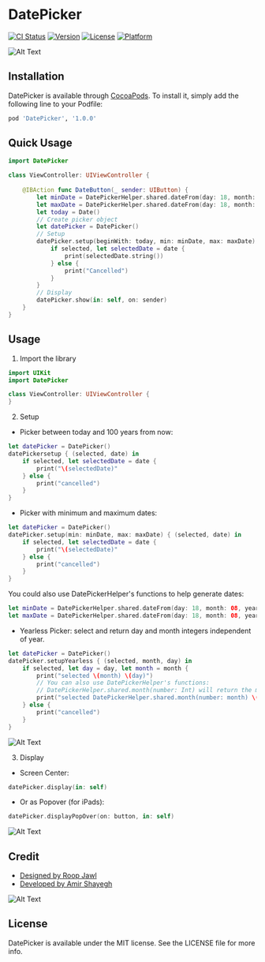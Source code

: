 # DatePicker

[![CI Status](https://img.shields.io/travis/amirshayegh/DatePicker.svg?style=flat)](https://travis-ci.org/amirshayegh/DatePicker)
[![Version](https://img.shields.io/cocoapods/v/DatePicker.svg?style=flat)](https://cocoapods.org/pods/DatePicker)
[![License](https://img.shields.io/cocoapods/l/DatePicker.svg?style=flat)](https://cocoapods.org/pods/DatePicker)
[![Platform](https://img.shields.io/cocoapods/p/DatePicker.svg?style=flat)](https://cocoapods.org/pods/DatePicker)


![Alt Text](https://github.com/AmirShayegh/DatePicker/blob/master/ReadmeFiles/Full.PNG)


## Installation

DatePicker is available through [CocoaPods](https://cocoapods.org). To install
it, simply add the following line to your Podfile:

```ruby
pod 'DatePicker', '1.0.0'
```

## Quick Usage

```swift
import DatePicker

class ViewController: UIViewController {
    
    @IBAction func DateButton(_ sender: UIButton) {
        let minDate = DatePickerHelper.shared.dateFrom(day: 18, month: 08, year: 1990)!
        let maxDate = DatePickerHelper.shared.dateFrom(day: 18, month: 08, year: 2030)!
        let today = Date()
        // Create picker object
        let datePicker = DatePicker()
        // Setup
        datePicker.setup(beginWith: today, min: minDate, max: maxDate) { (selected, date) in
            if selected, let selectedDate = date {
                print(selectedDate.string())
            } else {
                print("Cancelled")
            }
        }
        // Display
        datePicker.show(in: self, on: sender)
    }
}
```

## Usage

1) Import the library

```Swift
import UIKit
import DatePicker

class ViewController: UIViewController {
}
```

2) Setup

- Picker between today and 100 years from now:

```Swift
let datePicker = DatePicker()
datePickersetup { (selected, date) in
	if selected, let selectedDate = date {
		print("\(selectedDate)"
	} else {
		print("cancelled")
	}
}
```

- Picker with minimum and maximum dates:

```Swift
let datePicker = DatePicker()
datePicker.setup(min: minDate, max: maxDate) { (selected, date) in
	if selected, let selectedDate = date {
		print("\(selectedDate)"
	} else {
		print("cancelled")
	}
}
```

You could also use DatePickerHelper's functions to help generate dates:

```Swift
let minDate = DatePickerHelper.shared.dateFrom(day: 18, month: 08, year: 1990)
let maxDate = DatePickerHelper.shared.dateFrom(day: 18, month: 08, year: 2020)
```

- Yearless Picker: select and return day and month integers independent of year. 

```Swift
let datePicker = DatePicker()
datePicker.setupYearless { (selected, month, day) in
	if selected, let day = day, let month = month {
		print("selected \(month) \(day)")
		// You can also use DatePickerHelper's functions:
		// DatePickerHelper.shared.month(number: Int) will return the month string name
		print("selected DatePickerHelper.shared.month(number: month) \(day)")
	} else {
		print("cancelled")
	}
}
``` 
![Alt Text](https://github.com/AmirShayegh/DatePicker/blob/master/ReadmeFiles/Yearless.png)

3) Display

- Screen Center:
```Swift
datePicker.display(in: self)
```

- Or as Popover (for iPads):
```Swift
datePicker.displayPopOver(on: button, in: self)
```

![Alt Text](https://github.com/AmirShayegh/DatePicker/blob/master/ReadmeFiles/Popover.jpg)

## Credit
- [Designed by Roop Jawl](https://www.linkedin.com/in/roopjawl/)
- [Developed by Amir Shayegh](https://www.linkedin.com/in/shayegh/)

![Alt Text](https://github.com/AmirShayegh/DatePicker/blob/master/ReadmeFiles/DatePicker.gif)

## License

DatePicker is available under the MIT license. See the LICENSE file for more info.
